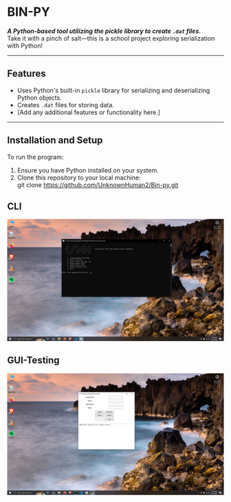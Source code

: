 # BIN-PY

**_A Python-based tool utilizing the pickle library to create `.dat` files._**  
Take it with a pinch of salt—this is a school project exploring serialization with Python!

---

## Features
- Uses Python's built-in `pickle` library for serializing and deserializing Python objects.
- Creates `.dat` files for storing data.
- [Add any additional features or functionality here.]

---

## Installation and Setup
To run the program:
1. Ensure you have Python installed on your system.  
2. Clone this repository to your local machine:  
   git clone https://github.com/UnknownHuman2/Bin-py.git
## CLI
![CLI Screenshot](images/cli_screenshot.png)

## GUI-Testing
![GUI Screenshot](images/gui_screenshot.png)